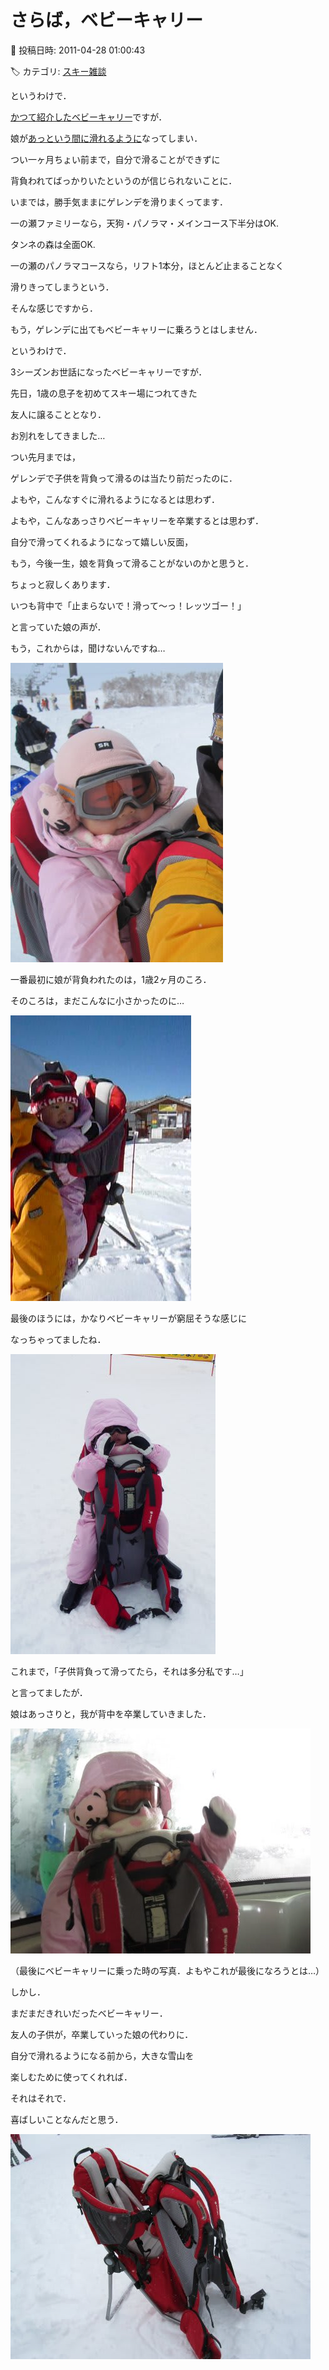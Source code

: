 # さらば，ベビーキャリー

📅 投稿日時: 2011-04-28 01:00:43

🏷️ カテゴリ: [スキー雑談](c1f9d2cb7478308da16419928ea3945e9.md)

というわけで．





[かつて紹介したベビーキャリー](ee06aac468465c028bc5fcfb0f34c91ce.md)ですが．





娘が[あっという間に滑れるように](ef37cc7d9e89a9024b6505cba0aa5ff82.md)なってしまい．





つい一ヶ月ちょい前まで，自分で滑ることができずに


背負われてばっかりいたというのが信じられないことに．


いまでは，勝手気ままにゲレンデを滑りまくってます．


一の瀬ファミリーなら，天狗・パノラマ・メインコース下半分はOK.


タンネの森は全面OK.


一の瀬のパノラマコースなら，リフト1本分，ほとんど止まることなく


滑りきってしまうという．





そんな感じですから．


もう，ゲレンデに出てもベビーキャリーに乗ろうとはしません．





というわけで．


3シーズンお世話になったベビーキャリーですが．


先日，1歳の息子を初めてスキー場につれてきた


友人に譲ることとなり．


お別れをしてきました…





つい先月までは，


ゲレンデで子供を背負って滑るのは当たり前だったのに．





よもや，こんなすぐに滑れるようになるとは思わず．


よもや，こんなあっさりベビーキャリーを卒業するとは思わず．





自分で滑ってくれるようになって嬉しい反面，


もう，今後一生，娘を背負って滑ることがないのかと思うと．


ちょっと寂しくあります．


いつも背中で「止まらないで！滑って～っ！レッツゴー！」


と言っていた娘の声が．


もう，これからは，聞けないんですね…




![860a045cbbd7d7a84667c4677be1bed3.jpg](images/860a045cbbd7d7a84667c4677be1bed3.jpg)







一番最初に娘が背負われたのは，1歳2ヶ月のころ．


そのころは，まだこんなに小さかったのに…




![4ece7700a3668c72bbad2f33ec3d53dd.jpg](images/4ece7700a3668c72bbad2f33ec3d53dd.jpg)







最後のほうには，かなりベビーキャリーが窮屈そうな感じに


なっちゃってましたね．




![6ffea71980c3b69f00b43b90e70fdf93.jpg](images/6ffea71980c3b69f00b43b90e70fdf93.jpg)







これまで，「子供背負って滑ってたら，それは多分私です…」


と言ってましたが．


娘はあっさりと，我が背中を卒業していきました．







![b1df137d0c82adad9cda3e7825a9e564.jpg](images/b1df137d0c82adad9cda3e7825a9e564.jpg)




（最後にベビーキャリーに乗った時の写真．よもやこれが最後になろうとは…）





しかし．


まだまだきれいだったベビーキャリー．


友人の子供が，卒業していった娘の代わりに．


自分で滑れるようになる前から，大きな雪山を


楽しむために使ってくれれば．


それはそれで．


喜ばしいことなんだと思う．




![65153af7391ae9079edf8383a4f9902a.jpg](images/65153af7391ae9079edf8383a4f9902a.jpg)
